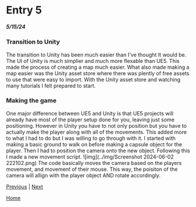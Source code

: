 # Entry 5
##### 5/15/24
### Transition to Unity
The transition to Unity has been much easier than I've thought It would be. The UI of Unity is much simplier and much more flexable than UE5. This made the process of creating a map much easier. What also made making a map easier was the Unity asset store where there was plently of free assets to use that were easy to import. With the Unity asset store and watching many tutorials I felt prepared to start.

### Making the game
One major difference between UE5 and Unity is that UE5 projects will already have most of the player setup done for you, leaving just some positioning. However in Unity you have to not only position but you have to actually make the player along with all of the movements. This added more to what I had to do but I was willing to go through with it. I started with making a basic ground to walk on before making a capsule object for the player. Then I had to position the camera onto the new object. Following this I made a new movement script. 
![img](../img/Screenshot 2024-06-02 222102.png)
The code basically moves the camera based on the players movement, and movement of their mouse. This way, the poisiton of the camera will allign with the player object AND rotate accordingly.

[Previous](entry04.md) | [Next](entry06.md)

[Home](../README.md)
